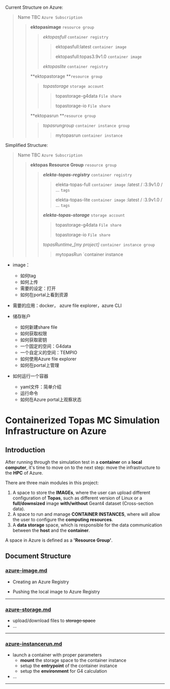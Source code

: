 Current Structure on Azure:

> Name TBC `Azure Subscription`
>
> > **ektopasimage**  `resource group`  
> >
> > > *ektopasfull* `container registry`
> > >
> > > > ektopasfull:latest `container image`
> > > >
> > > > ektopasfull:topas3.9v1.0 `container image`
> > >
> > > *ektopaslite* `container registry`
> >
> > **ektopastorage **`resource group` 
> >
> > > *topastorage*  `storage account`
> > >
> > > > topastorage-g4data `File share`
> > > >
> > > > topastorage-io `File share`
> >
> > **ektopasrun **`resource group`  
> >
> > > *topasrungroup* `container instance group`
> > >
> > > > mytopasrun `container instance`

Simplified Structure:

> Name TBC `Azure Subscription`
>
> > **ektopas Resource Group** `resource group`  
> >
> > > ***elekta-topas-registry*** `container registry`
> > >
> > > > elekta-topas-full `container image` :latest / :3.9v1.0 / ... `tags`
> > > >
> > > > elekta-topas-lite `container image` :latest / :3.9v1.0 / ... `tags`
> > >
> > > ***elekta-topas-storage*** `storage account`
> > >
> > > >topastorage-g4data `File share`
> > > >
> > > >topastorage-io `File share`
> > >
> > > *topasRuntime_[my project]* `container instance group`
> > >
> > > > mytopasRun `container instance

- image：
  - 如何tag
  - 如何上传
  - 需要的设定：打开
  - 如何在portal上看到资源

- 需要的应用：docker， azure file explorer，azure CLI
- 储存账户
  - 如何新建share file
  - 如何获取权限
  - 如何获取密钥
  - 一个固定的空间：G4data
  - 一个自定义的空间：TEMPIO
  - 如何使用Azure file explorer
  - 如何在portal上管理

- 如何运行一个容器
  - yaml文件：简单介绍
  - 运行命令
  - 如何在Azure portal上观察状态

# Containerized Topas MC Simulation Infrastructure on Azure

## Introduction

After running through the simulation test in a **container** on a **local computer**, it's time to move on to the next step: move the infrastructure to the **HPC** of Azure.

There are three main modules in this project:

1. A space to store the **IMAGEs**, where the user can upload different configuration of **Topas**, such as different version of Linux or a **full/downsized** image **with/without** Geant4 dataset (Cross-section data).
2. A space to run and manage **CONTAINER INSTANCES**, where will allow the user to configure the **computing resources**. 
3. A **data storage** space, which is responsible for the data communication between the **host** and the **container**.

A space in Azure is defined as a **'Resource Group'**.

## Document Structure

### **[azure-image.md](azure-image.md)** 

- Creating an Azure Registry

- Pushing the local image to Azure Registry

---

### [azure-storage.md](azure-storage.md)

- upload/download files to ~~storage space~~
- ...

---

### [azure-instancerun.md](azure-instancerun.md)

- launch a container with proper parameters
  - **mount** the storage space to the container instance
  - setup the **entrypoint** of the container instance
  - setup the **environment** for G4 calculation
- ...

---

### 
